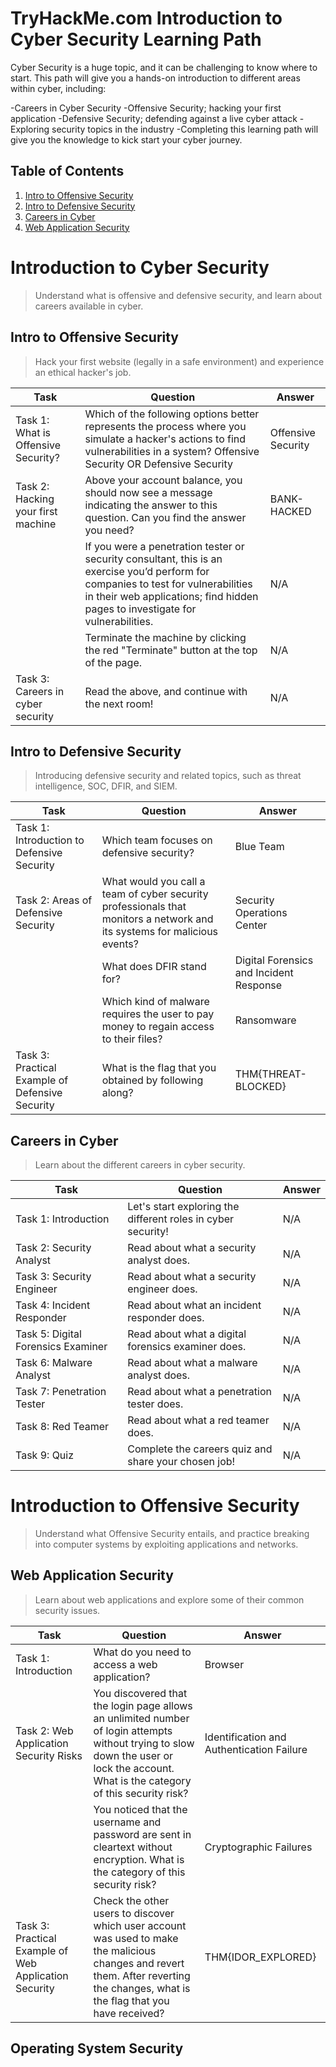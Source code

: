 # TryHackMe.com Introduction to Cyber Security Learning Path

Cyber Security is a huge topic, and it can be challenging to know where to start. This path will give you a hands-on introduction to different areas within cyber, including:

-Careers in Cyber Security
-Offensive Security; hacking your first application
-Defensive Security; defending against a live cyber attack
-Exploring security topics in the industry
-Completing this learning path will give you the knowledge to kick start your cyber journey.

## Table of Contents

01. [Intro to Offensive Security](#intro-to-offensive-security)<br>
02. [Intro to Defensive Security](#intro-to-defensive-security)<br>
03. [Careers in Cyber](#careers-in-cyber)<br>
04. [Web Application Security](#web-application-security)<br>

# Introduction to Cyber Security

> Understand what is offensive and defensive security, and learn about careers available in cyber.

## Intro to Offensive Security

> Hack your first website (legally in a safe environment) and experience an ethical hacker's job.

| Task | Question | Answer |
|------|----------|--------|
|Task 1: What is Offensive Security? | Which of the following options better represents the process where you simulate a hacker's actions to find vulnerabilities in a system? Offensive Security OR Defensive Security | Offensive Security |
|Task 2: Hacking your first machine | Above your account balance, you should now see a message indicating the answer to this question. Can you find the answer you need? | BANK-HACKED |
| | If you were a penetration tester or security consultant, this is an exercise you’d perform for companies to test for vulnerabilities in their web applications; find hidden pages to investigate for vulnerabilities. | N/A |
| | Terminate the machine by clicking the red "Terminate" button at the top of the page. | N/A | 
|Task 3: Careers in cyber security | Read the above, and continue with the next room! | N/A |

## Intro to Defensive Security

> Introducing defensive security and related topics, such as threat intelligence, SOC, DFIR, and SIEM.

| Task | Question | Answer |
|------|----------|--------|
|Task 1: Introduction to Defensive Security | Which team focuses on defensive security? | Blue Team |
|Task 2: Areas of Defensive Security | What would you call a team of cyber security professionals that monitors a network and its systems for malicious events? | Security Operations Center |
| | What does DFIR stand for? | Digital Forensics and Incident Response |
| | Which kind of malware requires the user to pay money to regain access to their files? | Ransomware |
|Task 3: Practical Example of Defensive Security | What is the flag that you obtained by following along? | THM{THREAT-BLOCKED} |

## Careers in Cyber

> Learn about the different careers in cyber security.

| Task | Question | Answer |
|------|----------|--------|
|Task 1: Introduction | Let's start exploring the different roles in cyber security! | N/A |
|Task 2: Security Analyst | Read about what a security analyst does. | N/A |
|Task 3: Security Engineer | Read about what a security engineer does. | N/A |
|Task 4: Incident Responder | Read about what an incident responder does. | N/A |
|Task 5: Digital Forensics Examiner | Read about what a digital forensics examiner does. | N/A |
|Task 6: Malware Analyst | Read about what a malware analyst does. | N/A |
|Task 7: Penetration Tester | Read about what a penetration tester does. | N/A |
|Task 8: Red Teamer | Read about what a red teamer does. | N/A |
|Task 9: Quiz | Complete the careers quiz and share your chosen job! | N/A |

# Introduction to Offensive Security

> Understand what Offensive Security entails, and practice breaking into computer systems by exploiting applications and networks.

## Web Application Security

> Learn about web applications and explore some of their common security issues.

| Task | Question | Answer |
|------|----------|--------|
|Task 1: Introduction | What do you need to access a web application? | Browser |
|Task 2: Web Application Security Risks | You discovered that the login page allows an unlimited number of login attempts without trying to slow down the user or lock the account. What is the category of this security risk? | Identification and Authentication Failure |
| | You noticed that the username and password are sent in cleartext without encryption. What is the category of this security risk? | Cryptographic Failures |
|Task 3:  Practical Example of Web Application Security | Check the other users to discover which user account was used to make the malicious changes and revert them. After reverting the changes, what is the flag that you have received? | THM{IDOR_EXPLORED} |

## Operating System Security

